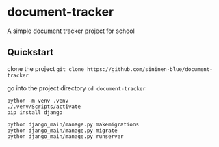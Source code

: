 # document-tracker
 A simple document tracker project for school


## Quickstart
clone the project
``git clone https://github.com/sininen-blue/document-tracker``

go into the project directory
``cd document-tracker``

```
python -m venv .venv
./.venv/Scripts/activate
pip install django
```

```
python django_main/manage.py makemigrations
python django_main/manage.py migrate
python django_main/manage.py runserver
```
